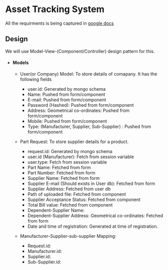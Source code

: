 # Asset Tracking System
All the requirments is being captured in [google docs](https://docs.google.com/document/d/1l1tBejaVB3IMFXDzTWkdkq_hxscNkiufSKnMuHZFkPw)


## Design
We will use Model-View-(Component/Controller) design pattern for this.
  * #### Models
    * User(or Company) Model: To store details of comapany. It has the following fields
       * user.id: Generated by mongo schema
       * Name: Pushed from form/component
       * E-mail: Pushed from form/component
       * Password (Hashed): Pushed from form/component
       * Address: Geometrical co-ordinates: Pushed from form/component
       * Mobile: Pushed from form/component
       * Type: (Manufacturer, Supplier, Sub-Supplier) : Pushed from form/component
    
    * Part Request: To store supplier details for a product.
       * request.id: Generated by mongo schema 
       * user.id (Manufacturer): Fetch from session variable
       * user.type: Fetch from session variable
       * Part Name: Fetched from form
       * Part Number: Fetched from form
       * Supplier Name: Fetched from form
       * Supplier E-mail (Should exists in User db): Fetched from form
       * Supplier Address: Fetched from user db
       * Path of uploaded file: Fetched from component
       * Supplier Acceptance Status: Fetched from component
       * Total Bill value: Fetched from component
       * Dependent-Supplier Name: 
       * Dependent-Supplier Address: Geometrical co-ordinates: Fetched from form
       * Date and time of registration: Generated at time of registration.
    
    * Manufacturer-Supplier-sub-supplier Mapping:
       * Request.id:
       * Manufacturer.id:
       * Supplier.id:
       * Sub-Supplier.id:
